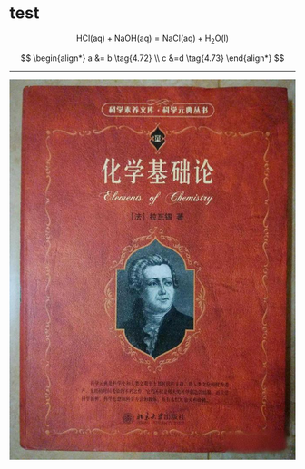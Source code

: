 # test

$$
\mathrm{HCl(aq) + NaOH(aq) = NaCl(aq) + H_{2}O(l) }
$$

$$
\begin{align*}
 a &= b \tag{4.72} \\
 c
&=d \tag{4.73}
\end{align*}
$$

---

![test image](assets/elements-of-chemistry.jpg)
